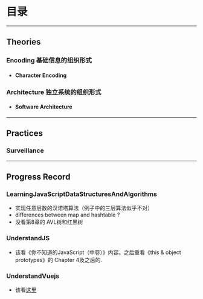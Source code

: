 # 目录


***
## Theories
### Encoding  基础信息的组织形式
* #### Character Encoding

### Architecture  独立系统的组织形式
* #### Software Architecture



***
## Practices
### Surveillance



***
## Progress Record
### LearningJavaScriptDataStructuresAndAlgorithms
* 实现任意层数的汉诺塔算法（例子中的三层算法似乎不对）
* differences between map and hashtable ?
* 没看第8章的 AVL树和红黑树

### UnderstandJS
* 该看《你不知道的JavaScript（中卷）》内容。之后重看《this & object prototypes》的 Chapter 4及之后的.

### UnderstandVuejs
* 该看[这里](https://vuejs.org/v2/guide/components.html#Misc)
